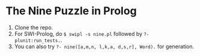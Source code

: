 # The Nine Puzzle in Prolog

 1. Clone the repo.
 2. For SWI-Prolog, do `$ swipl -s nine.pl` followed by `?- plunit:run_tests.`.
 3. You can also try `?- nine([a,m,n, l,k,a, d,s,r], Word).` for generation.
